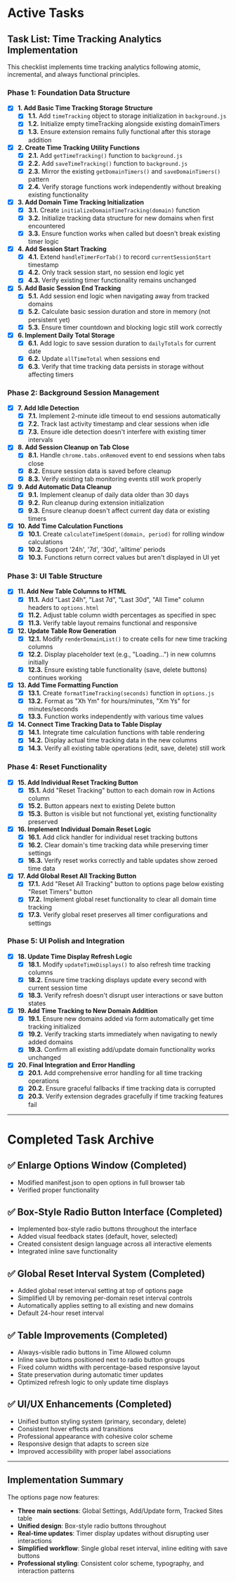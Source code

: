 # Active Tasks

## Task List: Time Tracking Analytics Implementation

This checklist implements time tracking analytics following atomic, incremental, and always functional principles.

### Phase 1: Foundation Data Structure

- [x] **1. Add Basic Time Tracking Storage Structure**
  - [x] **1.1.** Add `timeTracking` object to storage initialization in `background.js`
  - [x] **1.2.** Initialize empty timeTracking alongside existing domainTimers
  - [x] **1.3.** Ensure extension remains fully functional after this storage addition

- [x] **2. Create Time Tracking Utility Functions**
  - [x] **2.1.** Add `getTimeTracking()` function to `background.js`
  - [x] **2.2.** Add `saveTimeTracking()` function to `background.js`
  - [x] **2.3.** Mirror the existing `getDomainTimers()` and `saveDomainTimers()` pattern
  - [x] **2.4.** Verify storage functions work independently without breaking existing functionality

- [x] **3. Add Domain Time Tracking Initialization**
  - [x] **3.1.** Create `initializeDomainTimeTracking(domain)` function
  - [x] **3.2.** Initialize tracking data structure for new domains when first encountered
  - [x] **3.3.** Ensure function works when called but doesn't break existing timer logic

- [x] **4. Add Session Start Tracking**
  - [x] **4.1.** Extend `handleTimerForTab()` to record `currentSessionStart` timestamp
  - [x] **4.2.** Only track session start, no session end logic yet
  - [x] **4.3.** Verify existing timer functionality remains unchanged

- [x] **5. Add Basic Session End Tracking**
  - [x] **5.1.** Add session end logic when navigating away from tracked domains
  - [x] **5.2.** Calculate basic session duration and store in memory (not persistent yet)
  - [x] **5.3.** Ensure timer countdown and blocking logic still work correctly

- [x] **6. Implement Daily Total Storage**
  - [x] **6.1.** Add logic to save session duration to `dailyTotals` for current date
  - [x] **6.2.** Update `allTimeTotal` when sessions end
  - [x] **6.3.** Verify that time tracking data persists in storage without affecting timers

### Phase 2: Background Session Management

- [x] **7. Add Idle Detection**
  - [x] **7.1.** Implement 2-minute idle timeout to end sessions automatically
  - [x] **7.2.** Track last activity timestamp and clear sessions when idle
  - [x] **7.3.** Ensure idle detection doesn't interfere with existing timer intervals

- [x] **8. Add Session Cleanup on Tab Close**
  - [x] **8.1.** Handle `chrome.tabs.onRemoved` event to end sessions when tabs close
  - [x] **8.2.** Ensure session data is saved before cleanup
  - [x] **8.3.** Verify existing tab monitoring events still work properly

- [x] **9. Add Automatic Data Cleanup**
  - [x] **9.1.** Implement cleanup of daily data older than 30 days
  - [x] **9.2.** Run cleanup during extension initialization
  - [x] **9.3.** Ensure cleanup doesn't affect current day data or existing timers

- [x] **10. Add Time Calculation Functions**
  - [x] **10.1.** Create `calculateTimeSpent(domain, period)` for rolling window calculations
  - [x] **10.2.** Support '24h', '7d', '30d', 'alltime' periods
  - [x] **10.3.** Functions return correct values but aren't displayed in UI yet

### Phase 3: UI Table Structure

- [x] **11. Add New Table Columns to HTML**
  - [x] **11.1.** Add "Last 24h", "Last 7d", "Last 30d", "All Time" column headers to `options.html`
  - [x] **11.2.** Adjust table column width percentages as specified in spec
  - [x] **11.3.** Verify table layout remains functional and responsive

- [x] **12. Update Table Row Generation**
  - [x] **12.1.** Modify `renderDomainList()` to create cells for new time tracking columns
  - [x] **12.2.** Display placeholder text (e.g., "Loading...") in new columns initially
  - [x] **12.3.** Ensure existing table functionality (save, delete buttons) continues working

- [x] **13. Add Time Formatting Function**
  - [x] **13.1.** Create `formatTimeTracking(seconds)` function in `options.js`
  - [x] **13.2.** Format as "Xh Ym" for hours/minutes, "Xm Ys" for minutes/seconds
  - [x] **13.3.** Function works independently with various time values

- [x] **14. Connect Time Tracking Data to Table Display**
  - [x] **14.1.** Integrate time calculation functions with table rendering
  - [x] **14.2.** Display actual time tracking data in the new columns
  - [x] **14.3.** Verify all existing table operations (edit, save, delete) still work

### Phase 4: Reset Functionality

- [x] **15. Add Individual Reset Tracking Button**
  - [x] **15.1.** Add "Reset Tracking" button to each domain row in Actions column
  - [x] **15.2.** Button appears next to existing Delete button
  - [x] **15.3.** Button is visible but not functional yet, existing functionality preserved

- [x] **16. Implement Individual Domain Reset Logic**
  - [x] **16.1.** Add click handler for individual reset tracking buttons
  - [x] **16.2.** Clear domain's time tracking data while preserving timer settings
  - [x] **16.3.** Verify reset works correctly and table updates show zeroed time data

- [x] **17. Add Global Reset All Tracking Button**
  - [x] **17.1.** Add "Reset All Tracking" button to options page below existing "Reset Timers" button
  - [x] **17.2.** Implement global reset functionality to clear all domain time tracking
  - [x] **17.3.** Verify global reset preserves all timer configurations and settings

### Phase 5: UI Polish and Integration

- [x] **18. Update Time Display Refresh Logic**
  - [x] **18.1.** Modify `updateTimeDisplays()` to also refresh time tracking columns
  - [x] **18.2.** Ensure time tracking displays update every second with current session time
  - [x] **18.3.** Verify refresh doesn't disrupt user interactions or save button states

- [x] **19. Add Time Tracking to New Domain Addition**
  - [x] **19.1.** Ensure new domains added via form automatically get time tracking initialized
  - [x] **19.2.** Verify tracking starts immediately when navigating to newly added domains
  - [x] **19.3.** Confirm all existing add/update domain functionality works unchanged

- [x] **20. Final Integration and Error Handling**
  - [x] **20.1.** Add comprehensive error handling for all time tracking operations
  - [x] **20.2.** Ensure graceful fallbacks if time tracking data is corrupted
  - [x] **20.3.** Verify extension degrades gracefully if time tracking features fail

---

# Completed Task Archive

## ✅ Enlarge Options Window (Completed)
- Modified manifest.json to open options in full browser tab
- Verified proper functionality

## ✅ Box-Style Radio Button Interface (Completed)
- Implemented box-style radio buttons throughout the interface
- Added visual feedback states (default, hover, selected)
- Created consistent design language across all interactive elements
- Integrated inline save functionality

## ✅ Global Reset Interval System (Completed)  
- Added global reset interval setting at top of options page
- Simplified UI by removing per-domain reset interval controls
- Automatically applies setting to all existing and new domains
- Default 24-hour reset interval

## ✅ Table Improvements (Completed)
- Always-visible radio buttons in Time Allowed column
- Inline save buttons positioned next to radio button groups
- Fixed column widths with percentage-based responsive layout
- State preservation during automatic timer updates
- Optimized refresh logic to only update time displays

## ✅ UI/UX Enhancements (Completed)
- Unified button styling system (primary, secondary, delete)
- Consistent hover effects and transitions
- Professional appearance with cohesive color scheme
- Responsive design that adapts to screen size
- Improved accessibility with proper label associations

---

## Implementation Summary

The options page now features:
- **Three main sections**: Global Settings, Add/Update form, Tracked Sites table
- **Unified design**: Box-style radio buttons throughout
- **Real-time updates**: Timer display updates without disrupting user interactions
- **Simplified workflow**: Single global reset interval, inline editing with save buttons
- **Professional styling**: Consistent color scheme, typography, and interaction patterns
